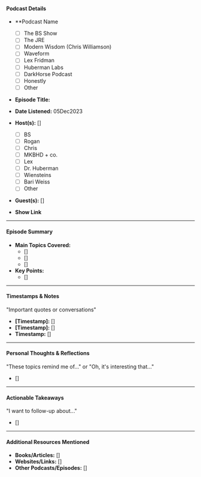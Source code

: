 #### Podcast Details

- **Podcast Name

	- [ ]  The BS Show
	- [ ]  The JRE
	- [ ]  Modern Wisdom (Chris Williamson)
	- [ ]  Waveform
	- [ ]  Lex Fridman
	- [ ]  Huberman Labs
	- [ ]  DarkHorse Podcast
	- [ ]  Honestly
	- [ ] Other
- **Episode Title:** 
- **Date Listened:** 05Dec2023
- **Host(s):** []
	- [ ]  BS
	- [ ] Rogan
	- [ ] Chris
	- [ ] MKBHD + co.
	- [ ] Lex
	- [ ] Dr. Huberman
	- [ ] Wiensteins
	- [ ] Bari Weiss
	- [ ] Other
- **Guest(s):** []
- **Show Link**

---

#### Episode Summary

- **Main Topics Covered:**
    - []
    - []
    - []
- **Key Points:**
    - []

---

#### Timestamps & Notes
"Important quotes or conversations"
- **[Timestamp]:** []
- **[Timestamp]:** []
- **Timestamp:** []

---

#### Personal Thoughts & Reflections
"These topics remind me of..." or "Oh, it's interesting that..."
- []

---

#### Actionable Takeaways
"I want to follow-up about..."
- []

---

#### Additional Resources Mentioned

- **Books/Articles:** []
- **Websites/Links:** []
- **Other Podcasts/Episodes:** []